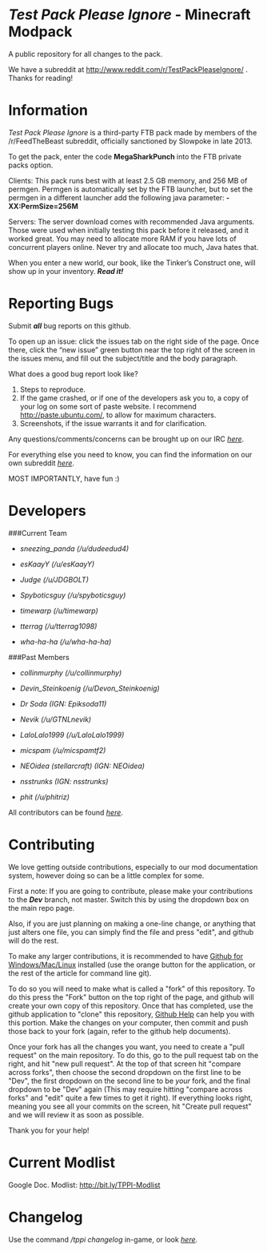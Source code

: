 _Test Pack Please Ignore_ - Minecraft Modpack
===============

A public repository for all changes to the pack.

We have a subreddit at http://www.reddit.com/r/TestPackPleaseIgnore/ . Thanks for reading!

Information
===============
_Test Pack Please Ignore_ is a third-party FTB pack made by members of the /r/FeedTheBeast subreddit, officially sanctioned by Slowpoke in late 2013.

To get the pack, enter the code __MegaSharkPunch__ into the FTB private packs option.

Clients: This pack runs best with at least 2.5 GB memory, and 256 MB of permgen. Permgen is automatically set by the FTB launcher, but to set the permgen in a different launcher add the following java parameter: __-XX:PermSize=256M__

Servers: The server download comes with recommended Java arguments. Those were used when initially testing this pack before it released, and it worked great. You may need to allocate more RAM if you have lots of concurrent players online. Never try and allocate too much, Java hates that.


When you enter a new world, our book, like the Tinker’s Construct one, will show up in your inventory. ___Read it!___


Reporting Bugs
===============
Submit ___all___ bug reports on this github.

To open up an issue: click the issues tab on the right side of the page. Once there, click the “new issue” green button near the top right of the screen in the issues menu, and fill out the subject/title and the body paragraph. 

What does a good bug report look like?

1. Steps to reproduce.
2. If the game crashed, or if one of the developers ask you to, a copy of your log on some sort of paste website. I recommend http://paste.ubuntu.com/, to allow for maximum characters.
3. Screenshots, if the issue warrants it and for clarification.

Any questions/comments/concerns can be brought up on our IRC _[here](http://webchat.esper.net/?channels=TestPackPleaseIgnore&prompt=1/#btn)_. 

For everything else you need to know, you can find the information on our own subreddit _[here](http://www.reddit.com/r/testpackpleaseignore)_.

MOST IMPORTANTLY, have fun :)

Developers
===============

###Current Team
- _sneezing\_panda (/u/dudeedud4)_

- _esKaayY (/u/esKaayY)_

- _Judge (/u/JDGBOLT)_

- _Spyboticsguy (/u/spyboticsguy)_

- _timewarp (/u/timewarp)_

- _tterrag (/u/tterrag1098)_

- _wha-ha-ha (/u/wha-ha-ha)_


###Past Members
- _collinmurphy (/u/collinmurphy)_

- _Devin\_Steinkoenig (/u/Devon\_Steinkoenig)_

- _Dr Soda (IGN: Epiksoda11)_

- _Nevik (/u/GTNLnevik)_

- _LaloLalo1999 (/u/LaloLalo1999)_

- _micspam (/u/micspamtf2)_

- _NEOidea (stellarcraft) (IGN: NEOidea)_

- _nsstrunks (IGN: nsstrunks)_

- _phit (/u/phitriz)_

All contributors can be found _[here](https://github.com/TPPI-Dev/TestPackPleaseIgnore/graphs/contributors)_.


Contributing
===
We love getting outside contributions, especially to our mod documentation system, however doing so can be a little complex for some.

First a note: If you are going to contribute, please make your contributions to the ___Dev___ branch, not master. Switch this by using the dropdown box on the main repo page.

Also, if you are just planning on making a one-line change, or anything that just alters one file, you can simply find the file and press "edit", and github will do the rest.

To make any larger contributions, it is recommended to have [Github for Windows/Mac/Linux](https://help.github.com/articles/set-up-git) installed (use the orange button for the application, or the rest of the article for command line git).

To do so you will need to make what is called a "fork" of this repository. To do this press the "Fork" button on the top right of the page, and github will create your own copy of this repository. Once that has completed, use the github application to "clone" this repository, [Github Help](http://help.github.com) can help you with this portion. Make the changes on your computer, then commit and push those back to your fork (again, refer to the github help documents).

Once your fork has all the changes you want, you need to create a "pull request" on the main repository. To do this, go to the pull request tab on the right, and hit "new pull request". At the top of that screen hit "compare across forks", then choose the second dropdown on the first line to be "Dev", the first dropdown on the second line to be _your_ fork, and the final dropdown to be "Dev" again (This may require hitting "compare across forks" and "edit" quite a few times to get it right). If everything looks right, meaning you see all your commits on the screen, hit "Create pull request" and we will review it as soon as possible. 

Thank you for your help!

Current Modlist
===============
Google Doc. Modlist: http://bit.ly/TPPI-Modlist

Changelog
===============
Use the command _/tppi changelog_ in-game, or look _[here](https://github.com/TPPI-Dev/TestPackPleaseIgnore/blob/master/config/TPPI/changelog.txt)._
